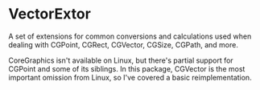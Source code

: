 # VectorExtor

A set of extensions for common conversions and calculations used when dealing with CGPoint, CGRect, CGVector, CGSize, CGPath, and more.

CoreGraphics isn't available on Linux, but there's partial support for CGPoint and some of its siblings.
In this package, CGVector is the most important omission from Linux, so I've covered a basic reimplementation.

